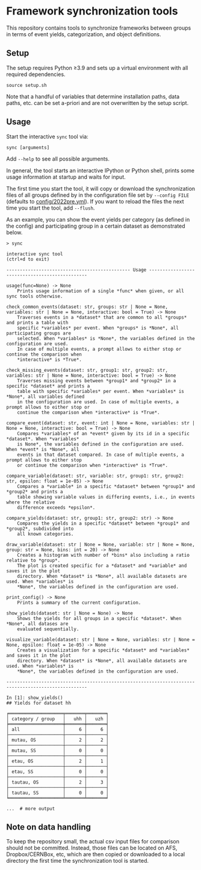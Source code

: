 # Framework synchronization tools

This repository contains tools to synchronize frameworks between groups in terms of event yields, categorization, and object definitions.

## Setup

The setup requires Python ≥3.9 and sets up a virtual environment with all required dependencies.

```shell
source setup.sh
```

Note that a handful of variables that determine installation paths, data paths, etc. can be set a-priori and are not overwritten by the setup script.

## Usage

Start the interactive `sync` tool via:

```shell
sync [arguments]
```

Add `--help` to see all possible arguments.

In general, the tool starts an interactive IPython or Python shell, prints some usage information at startup and waits for input.

The first time you start the tool, it will copy or download the synchronization files of all groups defined by in the configuration file set by `--config FILE` (defaults to [config/2022pre.yml](config/2022pre.yml)).
If you want to reload the files the next time you start the tool, add `--flush`.

As an example, you can show the event yields per category (as defined in the config) and participating group in a certain dataset as demonstrated below.

```shell
> sync

interactive sync tool
(ctrl+d to exit)

---------------------------------------------- Usage -----------------------------------------------

usage(func=None) -> None
    Prints usage information of a single *func* when given, or all sync tools otherwise.

check_common_events(dataset: str, groups: str | None = None, variables: str | None = None, interactive: bool = True) -> None
    Traverses events in a *dataset* that are common to all *groups* and prints a table with
    specific *variables* per event. When *groups* is *None*, all participating groups are
    selected. When *variables* is *None*, the variables defined in the configuration are used.
    In case of multiple events, a prompt allows to either stop or continue the comparison when
    *interactive* is *True*.

check_missing_events(dataset: str, group1: str, group2: str, variables: str | None = None, interactive: bool = True) -> None
    Traverses missing events between *group1* and *group2* in a specific *dataset* and prints a
    table with specific *variables* per event. When *variables* is *None*, all variables defined
    in the configuration are used. In case of multiple events, a prompt allows to either stop or
    continue the comparison when *interactive* is *True*.

compare_event(dataset: str, event: int | None = None, variables: str | None = None, interactive: bool = True) -> None
    Compares *variables* of an *event* given by its id in a specific *dataset*. When *variables*
    is None*, the variables defined in the configuration are used. When *event* is *None*, all
    events in that dataset compared. In case of multiple events, a prompt allows to either stop
    or continue the comparison when *interactive* is *True*.

compare_variable(dataset: str, variable: str, group1: str, group2: str, epsilon: float = 1e-05) -> None
    Compares a *variable* in a specific *dataset* between *group1* and *group2* and prints a
    table showing variable values in differing events, i.e., in events where the relative
    difference exceeds *epsilon*.

compare_yields(dataset: str, group1: str, group2: str) -> None
    Compares the yields in a specific *dataset* between *group1* and *group2*, subdivided into
    all known categories.

draw_variable(dataset: str | None = None, variable: str | None = None, group: str = None, bins: int = 20) -> None
    Creates a histogram with number of *bins* also including a ratio relative to *group*.
    The plot is created specific for a *dataset* and *variable* and saves it in the plot
    directory. When *dataset* is *None*, all available datasets are used. When *variables* is
    *None*, the variables defined in the configuration are used.

print_config() -> None
    Prints a summary of the current configuration.

show_yields(dataset: str | None = None) -> None
    Shows the yields for all groups in a specific *dataset*. When *None*, all datases are
    evaluated sequentially.

visualize_variable(dataset: str | None = None, variables: str | None = None, epsilon: float = 1e-05) -> None
    Creates a visualization for a specific *dataset* and *variables* and saves it in the plot
    directory. When *dataset* is *None*, all available datasets are used. When *variables* is
    *None*, the variables defined in the configuration are used.

----------------------------------------------------------------------------------------------------

In [1]: show_yields()
## Yields for dataset hh

╒════════════════════╤═══════╤═══════╕
│ category / group   │   uhh │   uzh │
╞════════════════════╪═══════╪═══════╡
│ all                │     6 │     6 │
├────────────────────┼───────┼───────┤
│ mutau, OS          │     2 │     2 │
├────────────────────┼───────┼───────┤
│ mutau, SS          │     0 │     0 │
├────────────────────┼───────┼───────┤
│ etau, OS           │     2 │     1 │
├────────────────────┼───────┼───────┤
│ etau, SS           │     0 │     0 │
├────────────────────┼───────┼───────┤
│ tautau, OS         │     2 │     3 │
├────────────────────┼───────┼───────┤
│ tautau, SS         │     0 │     0 │
╘════════════════════╧═══════╧═══════╛

...  # more output
```

## Note on data handling

To keep the repository small, the actual csv input files for comparison should not be committed.
Instead, those files can be located on AFS, Dropbox/CERNBox, etc, which are then copied or downloaded to a local directory the first time the synchronization tool is started.
